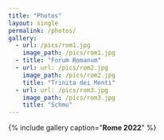 ```yaml
---
title: "Photos"
layout: single
permalink: /photos/
gallery:
  - url: /pics/rom1.jpg
    image_path: /pics/rom1.jpg
  - title: "Forum Romanum"
  - url: url: /pics/rom2.jpg
    image_path: /pics/rom2.jpg
    title: "Trinita dei Monti"
  - url: url: /pics/rom3.jpg
    image_path: /pics/rom3.jpg
    title: "Schmu"
---
```


{% include gallery caption="**Rome 2022**" %}
